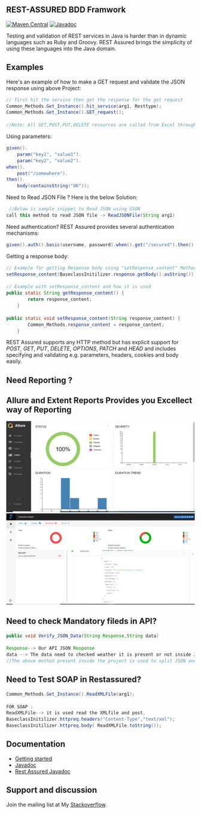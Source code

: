 ## REST-ASSURED BDD Framwork
[![Maven Central](https://maven-badges.herokuapp.com/maven-central/io.rest-assured/rest-assured/badge.svg)](https://maven-badges.herokuapp.com/maven-central/io.rest-assured/rest-assured)
[![Javadoc](https://javadoc-badge.appspot.com/io.rest-assured/rest-assured.svg)](http://www.javadoc.io/doc/io.rest-assured/rest-assured)


Testing and validation of REST services in Java is harder than in dynamic languages 
such as Ruby and Groovy. REST Assured brings the simplicity of using these 
languages into the Java domain.


## Examples
Here's an example of how to make a GET request and validate the JSON response using above Project:

```java
// first hit the service then get the response for the get request
Common_Methods.Get_Instance().hit_service(arg1, Resttype);
Common_Methods.Get_Instance().GET_request();

//Note: All GET,POST,PUT,DELETE resources are called from Excel through Gherkin
```

Using parameters:

```java
given().
    param("key1", "value1").
    param("key2", "value2").
when().
    post("/somewhere").
then().
    body(containsString("OK"));
```

Need to Read JSON File ? Here is the below Solution:

```java
 //Below is sample snippet to Read JSON using GSON
call this method to read JSON file -> ReadJSONFile(String arg1)

```

Need authentication? REST Assured provides several authentication mechanisms:

```java
given().auth().basic(username, password).when().get("/secured").then().statusCode(200);
```

Getting a response body:

```java
// Example for getting Response body using "setResponse_content" Method
setResponse_content(BaseclassInitilizer.response.getBody().asString());   

// Example with setResponse_content and how it is used
public static String getResponse_content() {
		return response_content;
	}

public static void setResponse_content(String response_content) {
		Common_Methods.response_content = response_content;
	}
```

REST Assured supports any HTTP method but has explicit support for *POST*, *GET*, *PUT*, *DELETE*, *OPTIONS*, *PATCH* and *HEAD* and includes specifying and validating e.g. parameters, headers, cookies and body easily.

## Need Reporting ? 
## Allure and Extent Reports Provides you Excellect way of Reporting
![](Readmeimages/allure.PNG)
![](Readmeimages/rest1.png)

## Need to check Mandatory fileds in API?
```java
public void Verify_JSON_Data(String Response,String data)

Response--> Our API JSON Response
data --> The data need to checked weather it is present or not inside JSON.
//The above method present inside the project is used to split JSON and JSON Array weather the Mandatory field is Present or Not and give you report inside Extent reports weather it is pass or Fail.
```
## Need to Test SOAP in Restassured?

```java
Common_Methods.Get_Instance().ReadXMLFile(arg1);

FOR SOAP :
ReadXMLFile--> it is used read the XMLfile and post,
BaseclassInitilizer.httpreq.headers("Content-Type","text/xml");
BaseclassInitilizer.httpreq.body( ReadXMLFile.toString());

```

## Documentation

* [Getting started](http://rest-assured.io/)
* [Javadoc](http://www.javadoc.io/doc/io.rest-assured/rest-assured/4.2.0)
* [Rest Assured Javadoc](http://static.javadoc.io/io.rest-assured/rest-assured/4.2.0/io/restassured/RestAssured.html)

## Support and discussion
Join the mailing list at My [Stackoverflow](https://stackoverflow.com/users/9892120/koushick). 
